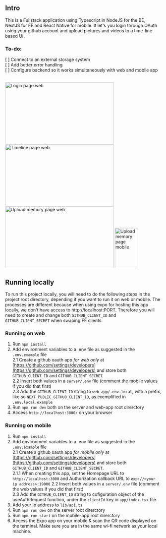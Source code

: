 ## Intro

This is a Fullstack application using Typescript in NodeJS for the BE, NextJS for FE and React Native for mobile. It let's you login through OAuth using your github account and upload pictures and videos to a time-line based UI.

### To-do:
[ ] Connect to an external storage system  
[ ] Add better error handling  
[ ] Configure backend so it works simultaneously with web and mobile app

<br />
<img src="https://i.ibb.co/4PjT4MC/logged-out.jpg" alt="Login page web" width="350" height="200"/>
<img src="https://i.ibb.co/ry5WGGJ/timeline.jpg" alt="Timeline page web" width="350" height="200"/>
<img src="https://i.ibb.co/dt8zp4x/new-memory.jpg" alt="Upload memory page web" width="350" height="200"/>
<img src="https://i.ibb.co/KbZPWW1/Whats-App-Image-2023-09-14-at-11-36-47.jpg" alt="Upload memory page mobile" width="75" height="130"/>
<br />

## Running locally

To run this project locally, you will need to do the following steps in the project root directory, depending if you want to run it on web or mobile. The processes are different because when using expo for hosting this app locally, we don't have access to http://localhost:PORT. Therefore you will need to create and change both `GITHUB_CLIENT_ID` and `GITHUB_CLIENT_SECRET` when swaping FE clients.

### Running on web

1. Run `npm install`
2. Add environment variables to a .env file as suggested in the `.env.example` file  
2.1 Create a github oauth app *for web only* at [https://github.com/settings/developers](https://github.com/settings/developers) and store both `GITHUB_CLIENT_ID` and `GITHUB_CLIENT_SECRET`  
2.2 Insert both values in a `server/.env` file (comment the mobile values if you did that first)  
2.3 Add the `GITHUB_CLIENT_ID` string to `web-app/.env.local`, with a prefix, like so `NEXT_PUBLIC_GITHUB_CLIENT_ID`, as exemplified in `.env.local.example`
3. Run `npm run dev` both on the server and web-app root direrctory  
4. Access `http://localhost:3000/` on your browser

### Running on mobile

1. Run `npm install`
2. Add environment variables to a .env file as suggested in the `.env.example` file  
2.1 Create a github oauth app *for mobile only* at [https://github.com/settings/developers](https://github.com/settings/developers) and store both `GITHUB_CLIENT_ID` and `GITHUB_CLIENT_SECRET`.  
2.1.1 When creating this app, set the Homepage URL to `http://localhost:3000` and Authorization callback URL to `exp://<your ip address>:19000`
2.2 Insert both values in a `server/.env` file (comment the web values if you did that first)  
2.3 Add the `GITHUB_CLIENT_ID` string to cofiguration object of the useAuthRequest function, under the `clientId` key in `app/index.tsx` file
3. Add your ip address to `lib/api.ts`
4. Run `npm run dev` on the server root direrctory 
5. Run `npm run start` on the mobile-app root direrctory 
6. Access the Expo app on your mobile & scan the QR code displayed on the terminal. Make sure you are in the same wi-fi network as your local machine.